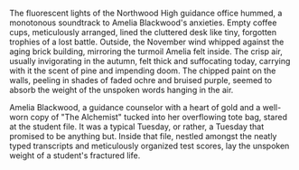The fluorescent lights of the Northwood High guidance office hummed, a monotonous soundtrack to Amelia Blackwood's anxieties.  Empty coffee cups, meticulously arranged, lined the cluttered desk like tiny, forgotten trophies of a lost battle.  Outside, the November wind whipped against the aging brick building, mirroring the turmoil Amelia felt inside.  The crisp air, usually invigorating in the autumn, felt thick and suffocating today, carrying with it the scent of pine and impending doom.  The chipped paint on the walls, peeling in shades of faded ochre and bruised purple, seemed to absorb the weight of the unspoken words hanging in the air.

Amelia Blackwood, a guidance counselor with a heart of gold and a well-worn copy of "The Alchemist" tucked into her overflowing tote bag, stared at the student file.  It was a typical Tuesday, or rather, a Tuesday that promised to be anything but.  Inside that file, nestled amongst the neatly typed transcripts and meticulously organized test scores, lay the unspoken weight of a student's fractured life.

